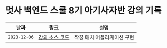 # 멋사 백엔드 스쿨 8기 아기사자반 강의 기록

|날짜|링크|설명|
|------|---|---|
|`2023-12-06`| [강의 소스 코드](https://github.com/yxxnghwan/baby-lion-pair-matching-java/tree/lec20231206) | 짝꿍 매치 어플리케이션 구현 |
